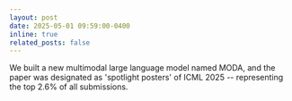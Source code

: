 ```yaml
---
layout: post
date: 2025-05-01 09:59:00-0400
inline: true
related_posts: false
---
```

We built a new multimodal large language model named MODA, and the paper was designated as 'spotlight posters' of ICML 2025 -- representing the top 2.6% of all submissions.